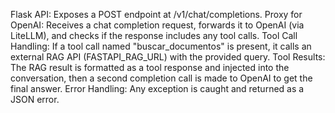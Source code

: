 Flask API: Exposes a POST endpoint at /v1/chat/completions.
Proxy for OpenAI: Receives a chat completion request, forwards it to OpenAI (via LiteLLM), and checks if the response includes any tool calls.
Tool Call Handling: If a tool call named "buscar_documentos" is present, it calls an external RAG API (FASTAPI_RAG_URL) with the provided query.
Tool Results: The RAG result is formatted as a tool response and injected into the conversation, then a second completion call is made to OpenAI to get the final answer.
Error Handling: Any exception is caught and returned as a JSON error.